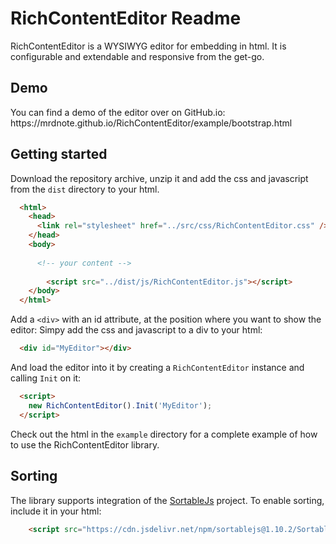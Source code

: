 <h1>RichContentEditor Readme</h1>
RichContentEditor is a WYSIWYG editor for embedding in html. It is configurable and extendable and responsive from the get-go.

<h2>Demo</h2>
You can find a demo of the editor over on GitHub.io: https://mrdnote.github.io/RichContentEditor/example/bootstrap.html

<h2>Getting started</h2>
Download the repository archive, unzip it and add the css and javascript from the <code>dist</code> directory to your html.

```html
  <html>
    <head>
      <link rel="stylesheet" href="../src/css/RichContentEditor.css" />
    </head>
    <body>
    
      <!-- your content -->
      
        <script src="../dist/js/RichContentEditor.js"></script>
    </body>
  </html>
```

Add a <code>&lt;div></code> with an id attribute, at the position where you want to show the editor:
Simpy add the css and javascript to a div to your html:

```html
  <div id="MyEditor"></div>
```

And load the editor into it by creating a <code>RichContentEditor</code> instance and calling <code>Init</code> on it:

```html
  <script>
    new RichContentEditor().Init('MyEditor');
  </script>
```

Check out the html in the <code>example</code> directory for a complete example of how to use the RichContentEditor library.

<h2>Sorting</h2>

The library supports integration of the <a href="https://github.com/SortableJS/Sortable" target="_blank">SortableJs</a> project. To enable sorting, include it in your html:

```html
    <script src="https://cdn.jsdelivr.net/npm/sortablejs@1.10.2/Sortable.min.js"></script>
```
